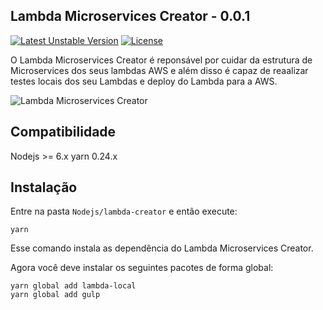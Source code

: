 ## Lambda Microservices Creator - 0.0.1

[![Latest Unstable Version](https://poser.pugx.org/leaphly/cart-bundle/v/unstable.svg)](//github.com/michaeldouglas/lambda-microservices-creator)
[![License](https://poser.pugx.org/leaphly/cart-bundle/license.svg)](https://github.com/michaeldouglas/lambda-microservices-creator/blob/master/LICENSE)

O Lambda Microservices Creator é reponsável por cuidar da estrutura de Microservices dos seus lambdas AWS e além disso é capaz de 
reaalizar testes locais dos seu Lambdas e deploy do Lambda para a AWS.

![Lambda Microservices Creator](https://s3-sa-east-1.amazonaws.com/lambda-microservices-creator/LogoTransparente.png)


## Compatibilidade

 Nodejs >= 6.x
 yarn 0.24.x
 
 
## Instalação

Entre na pasta `Nodejs/lambda-creator` e então execute:

```
yarn
```

Esse comando instala as dependência do Lambda Microservices Creator.

Agora você deve instalar os seguintes pacotes de forma global:

```
yarn global add lambda-local
yarn global add gulp
```